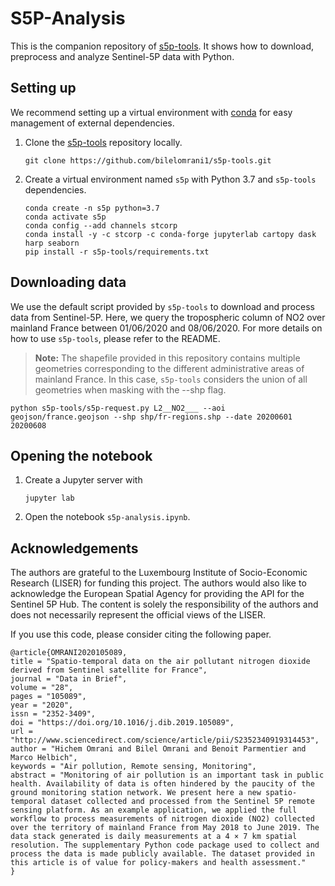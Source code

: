 # S5P-Analysis

This is the companion repository of [s5p-tools](https://github.com/bilelomrani1/s5p-tools). It shows how to download, preprocess and analyze Sentinel-5P data with Python.

## Setting up

We recommend setting up a virtual environment with [conda](https://docs.conda.io/projects/conda/en/latest/) for easy management of external dependencies. 

1. Clone the [s5p-tools](https://github.com/bilelomrani1/s5p-tools) repository locally.
    ```
    git clone https://github.com/bilelomrani1/s5p-tools.git
    ```

2. Create a virtual environment named `s5p` with Python 3.7 and `s5p-tools` dependencies.

    ```
    conda create -n s5p python=3.7
    conda activate s5p
    conda config --add channels stcorp
    conda install -y -c stcorp -c conda-forge jupyterlab cartopy dask harp seaborn
    pip install -r s5p-tools/requirements.txt
    ```

## Downloading data

We use the default script provided by `s5p-tools` to download and process data from Sentinel-5P. Here, we query the tropospheric column of NO2 over mainland France between 01/06/2020 and 08/06/2020. For more details on how to use `s5p-tools`, please refer to the README.

> **Note:** The shapefile provided in this repository contains multiple geometries corresponding to the different administrative areas of mainland France. In this case, `s5p-tools` considers the union of all geometries when masking with the --shp flag.

```
python s5p-tools/s5p-request.py L2__NO2___ --aoi geojson/france.geojson --shp shp/fr-regions.shp --date 20200601 20200608
```

## Opening the notebook

1. Create a Jupyter server with
    ```
    jupyter lab
    ```

2. Open the notebook `s5p-analysis.ipynb`.

## Acknowledgements

The authors are grateful to the Luxembourg Institute of Socio-Economic Research (LISER) for funding this project. The authors would also like to acknowledge the European Spatial Agency for providing the API for the Sentinel 5P Hub. The content is solely the responsibility of the authors and does not necessarily represent the official views of the LISER.

If you use this code, please consider citing the following paper.

```
@article{OMRANI2020105089,
title = "Spatio-temporal data on the air pollutant nitrogen dioxide derived from Sentinel satellite for France",
journal = "Data in Brief",
volume = "28",
pages = "105089",
year = "2020",
issn = "2352-3409",
doi = "https://doi.org/10.1016/j.dib.2019.105089",
url = "http://www.sciencedirect.com/science/article/pii/S2352340919314453",
author = "Hichem Omrani and Bilel Omrani and Benoit Parmentier and Marco Helbich",
keywords = "Air pollution, Remote sensing, Monitoring",
abstract = "Monitoring of air pollution is an important task in public health. Availability of data is often hindered by the paucity of the ground monitoring station network. We present here a new spatio-temporal dataset collected and processed from the Sentinel 5P remote sensing platform. As an example application, we applied the full workflow to process measurements of nitrogen dioxide (NO2) collected over the territory of mainland France from May 2018 to June 2019. The data stack generated is daily measurements at a 4 × 7 km spatial resolution. The supplementary Python code package used to collect and process the data is made publicly available. The dataset provided in this article is of value for policy-makers and health assessment."
}
```
